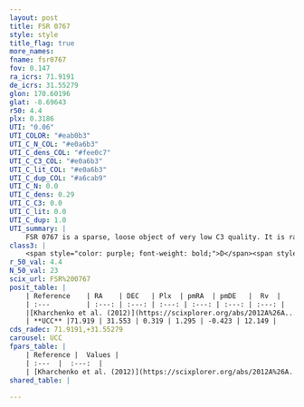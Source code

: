 ```yaml
---
layout: post
title: FSR 0767
style: style
title_flag: true
more_names: 
fname: fsr0767
fov: 0.147
ra_icrs: 71.9191
de_icrs: 31.55279
glon: 170.60196
glat: -8.69643
r50: 4.4
plx: 0.3186
UTI: "0.06"
UTI_COLOR: "#eab0b3"
UTI_C_N_COL: "#e0a6b3"
UTI_C_dens_COL: "#fee0c7"
UTI_C_C3_COL: "#e0a6b3"
UTI_C_lit_COL: "#e0a6b3"
UTI_C_dup_COL: "#a6cab9"
UTI_C_N: 0.0
UTI_C_dens: 0.29
UTI_C_C3: 0.0
UTI_C_lit: 0.0
UTI_C_dup: 1.0
UTI_summary: |
    FSR 0767 is a sparse, loose object of very low C3 quality. It is rarely studied in the literature, with no articles listed in the last 13 years.<br><br><span style="color: #99180f; font-weight: bold;">Warning: </span>contains less than 25 stars with <i>P>0.5</i> estimated.
class3: |
    <span style="color: purple; font-weight: bold;">D</span><span style="color: purple; font-weight: bold;">D</span>
r_50_val: 4.4
N_50_val: 23
scix_url: FSR%200767
posit_table: |
    | Reference    | RA    | DEC   | Plx  | pmRA  | pmDE   |  Rv  |
    | :---         | :---: | :---: | :---: | :---: | :---: | :---: |
    |[Kharchenko et al. (2012)](https://scixplorer.org/abs/2012A%26A...543A.156K) | 71.91 | 31.55 | -- | 2.13 | -6.77 | -- |
    | **UCC** |71.919 | 31.553 | 0.319 | 1.295 | -0.423 | 12.149 | 
cds_radec: 71.9191,+31.55279
carousel: UCC
fpars_table: |
    | Reference |  Values |
    | :---  |  :---:  |
    | [Kharchenko et al. (2012)](https://scixplorer.org/abs/2012A%26A...543A.156K) | `e_bv=0.708, distance=3423, log_age=9.35` |
shared_table: |
    
---
```

